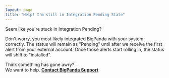 ```yaml
---
layout: page
title: "Help! I'm still in Integration Pending State"
---
```

Seem like you're stuck in Integration Pending?

Don't worry, you most likely integrated BigPanda with your system correctly. The status will remain as "Pending" until after we receive the first alert from your external account. Once those alerts start rolling in, the status will shift to "installed".  

Think something has gone awry?  
We want to help. [**Contact BigPanda Support**](mailto:support@bigpanda.io?Subject=Contacting%20you%20regarding%20BigPanda)

